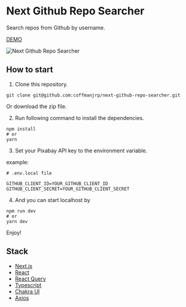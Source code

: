 # Next Github Repo Searcher

Search repos from Github by username.

[DEMO](https://next-github-repo-searcher.vercel.app/)

![Next Github Repo Searcher](https://res.cloudinary.com/coffmanjrp-dev/image/upload/v1643180013/coffmanjrp.io/next_github_repo_searcher_7739c60c1a.png)

## How to start

1. Clone this repository.

```
git clone git@github.com:coffmanjrp/next-github-repo-searcher.git
```

Or download the zip file.

2. Run following command to install the dependencies.

```
npm install
# or
yarn
```

3. Set your Pixabay API key to the environment variable.

example:

```
# .env.local file

GITHUB_CLIENT_ID=YOUR_GITHUB_CLIENT_ID
GITHUB_CLIENT_SECRET=YOUR_GITHUB_CLIENT_SECRET
```

4. And you can start localhost by

```
npm run dev
# or
yarn dev
```

Enjoy!

## Stack

- [Next.js](https://nextjs.org/)
- [React](https://reactjs.org/)
- [React Query](https://react-query.tanstack.com/)
- [Typescript](https://www.typescriptlang.org/)
- [Chakra UI](https://chakra-ui.com/)
- [Axios](https://axios-http.com/)
